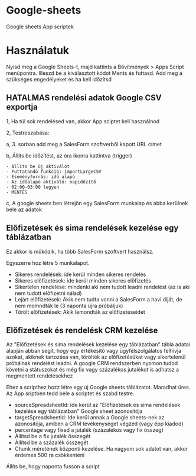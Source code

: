 # Google-sheets
Google sheets App scriptek

# Használatuk

Nyisd meg a Google Sheets-t, majd kattints a Bővítmények > Apps Script menüpontra.
Illeszd be a kiválasztott kódot
Ments és futtasd. Add meg a szükséges engedélyeket és ha kell időzítsd

## HATALMAS rendelési adatok Google CSV exportja

1, Ha túl sok rendelésed van, akkor App sciptet kell használnod

2, Testreszabása:

  a, 3. sorban add meg a SalesForm szoftverből kapott URL címet

  b, Állíts be időzítést, az óra ikonra kattintva (trigger)

    - állíts be új aktiválót
    - Futtatandó funkció: importLargeCSV
    - Eseményforrás: idő alapú
    - Az időalapú aktiváló: napidőzítő
    - 02:00-03:00 legyen
    - MENTÉS

  c, A google sheets ben létrejön egy SalesForm munkalap és abba kerülnek bele az adatok


## Előfizetések és sima rendelések kezelése egy táblázatban

Ez akkor is működik, ha több SalesForm szoftvert használsz.

Egyszerre hoz létre 5 munkalapot.

- Sikeres rendelések: ide kerül minden sikeres rendelés
- Sikeres előfizetések: ide kerül minden sikeres előfizetés
- Sikertelen rendelése: mindenki aki nem tudott leadni rendelést (az is aki nem tudott előfizetni nálad)
- Lejárt előfizetések: Akik nem tudta vonni a SalesForm a havi díját, de nem momndták le (3 naponta újra próbáljuk)
- Törölt előfizetések: Akik lemondták az előfizetéseidet


## Előfizetések és rendelésk CRM kezelése

Az "Előfizetések és sima rendelések kezelése egy táblázatban" tábla adatai alapján abban segít, hogy egy értékesítő vagy ügyfélszolgálatos felhívja azokat, akiknek tartozása van, törölték az előfizetésükat vagy sikertelenül próbálnak rendelést leadni. 
A google CRM rendszerben nyomon tudod követni a státuszokat és még fix vagy százalékos jutalékot is adhatsz a megmentett rendelésekhez

Ehez a scripthez hozz létre egy új Google sheets táblázatot. Maradhat üres.
Az App sriptben tedd bele a scriptet és szabd testre.
- sourceSpreadsheetId: ide kerül az "Előfizetések és sima rendelések kezelése egy táblázatban" Google sheet azonosítója
- targetSpreadsheetId: Ide kerül annak a Google sheets-nek az azonosítója, amiben a CRM tevékenységet végzed (vagy épp kiadod)
- percentage vagy fixed a jutalék (százalékos vagy fix összeg)
- Állítsd be a fix jutalék összegét
- Állítsd be a százalék összegét
- Chunk méretének központi kezelése. Ha nagyom sok adatot van, akkor érdemes 500 ra csökkenteni

Állíts be, hogy naponta fusson a script

